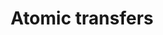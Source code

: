 ---
title: "Atomic transfers"
description: "A documentation of Atomic Transfers, explaining the processes and use cases of Atomic Transfers, and a step-by-step guide on its processes like how to create your own transactions or combine your transactions and many other processes. Guides includes creating transactions, combining transactions, group transactions, split transactions, sign transactions, assembling transaction groups and sending transaction groups."
type: "tutorial"
category: "Algorand Developer Portal,Algorand Components,Others"
difficulty: "Intermediate"
summary: "Documentation on Atomic Transfers"
file_path: ""
image: "https://assets-global.website-files.com/5e39e095596498a8b9624af1/5ffca6e3e0d8ad9231cc2af6_Portfolio-course---final.png"
link: "https://developer.algorand.org/docs/get-details/atomic_transfers/"
status: "open"
---